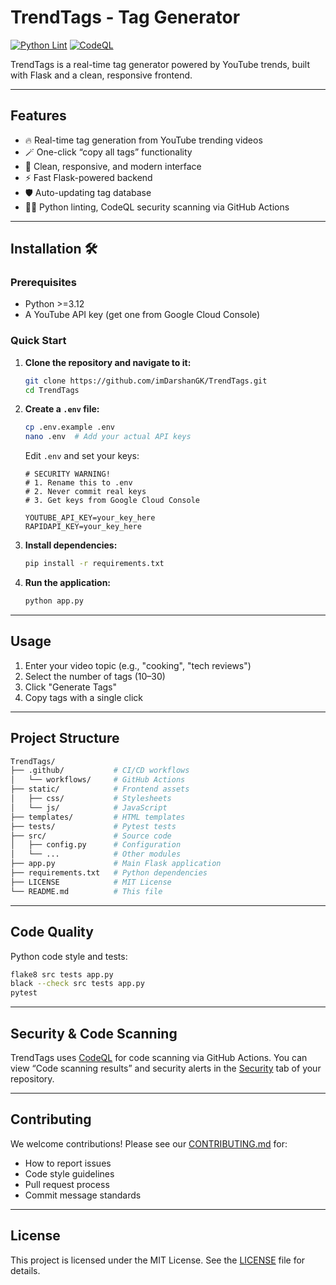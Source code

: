 # TrendTags - Tag Generator

[![Python Lint](https://github.com/imDarshanGK/TrendTags/actions/workflows/python-lint.yml/badge.svg)](https://github.com/imDarshanGK/TrendTags/actions)
[![CodeQL](https://github.com/imDarshanGK/TrendTags/actions/workflows/codeql.yml/badge.svg)](https://github.com/imDarshanGK/TrendTags/actions)

TrendTags is a real-time tag generator powered by YouTube trends, built with Flask and a clean, responsive frontend.

---

## Features

- 🔥 Real-time tag generation from YouTube trending videos
- 🪄 One-click “copy all tags” functionality
- 📱 Clean, responsive, and modern interface
- ⚡ Fast Flask-powered backend
- 🛡️ Auto-updating tag database
- 👨‍💻 Python linting, CodeQL security scanning via GitHub Actions

---

## Installation 🛠️

### Prerequisites

- Python >=3.12
- A YouTube API key (get one from Google Cloud Console)

### Quick Start

1. **Clone the repository and navigate to it:**
    ```bash
    git clone https://github.com/imDarshanGK/TrendTags.git
    cd TrendTags
    ```

2. **Create a `.env` file:**
    ```bash
    cp .env.example .env
    nano .env  # Add your actual API keys
    ```
    Edit `.env` and set your keys:
    ```env
    # SECURITY WARNING!
    # 1. Rename this to .env
    # 2. Never commit real keys
    # 3. Get keys from Google Cloud Console

    YOUTUBE_API_KEY=your_key_here
    RAPIDAPI_KEY=your_key_here
    ```

3. **Install dependencies:**
    ```bash
    pip install -r requirements.txt
    ```

4. **Run the application:**
    ```bash
    python app.py
    ```

---

## Usage

1. Enter your video topic (e.g., "cooking", "tech reviews")
2. Select the number of tags (10–30)
3. Click "Generate Tags"
4. Copy tags with a single click

---

## Project Structure

```bash
TrendTags/
├── .github/           # CI/CD workflows
│   └── workflows/     # GitHub Actions
├── static/            # Frontend assets
│   ├── css/           # Stylesheets
│   └── js/            # JavaScript
├── templates/         # HTML templates
├── tests/             # Pytest tests
├── src/               # Source code
│   ├── config.py      # Configuration
│   └── ...            # Other modules
├── app.py             # Main Flask application
├── requirements.txt   # Python dependencies
├── LICENSE            # MIT License
└── README.md          # This file
```

---

## Code Quality

Python code style and tests:
```bash
flake8 src tests app.py
black --check src tests app.py
pytest
```

---

## Security & Code Scanning

TrendTags uses [CodeQL](https://github.com/github/codeql-action) for code scanning via GitHub Actions.
You can view “Code scanning results” and security alerts in the [Security](../../security/code-scanning) tab of your repository.

---

## Contributing

We welcome contributions! Please see our [CONTRIBUTING.md](CONTRIBUTING.md) for:
- How to report issues
- Code style guidelines
- Pull request process
- Commit message standards

---

## License

This project is licensed under the MIT License. See the [LICENSE](LICENSE) file for details.